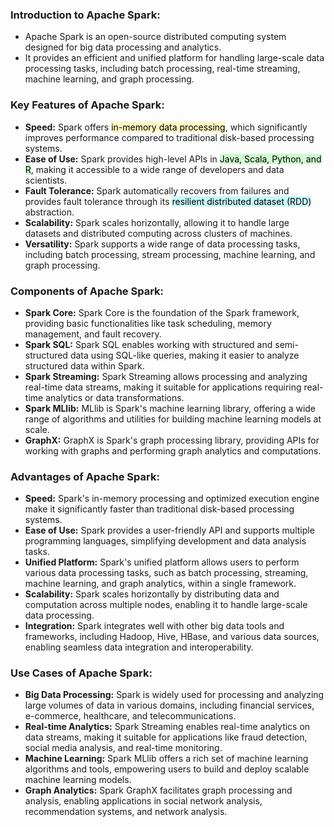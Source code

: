 ### Introduction to Apache Spark:
- Apache Spark is an open-source distributed computing system designed for big data processing and analytics.
- It provides an efficient and unified platform for handling large-scale data processing tasks, including batch processing, real-time streaming, machine learning, and graph processing.

### Key Features of Apache Spark:
- **Speed:** Spark offers <mark style="background: #FFF3A3A6;">in-memory data processing</mark>, which significantly improves performance compared to traditional disk-based processing systems.
- **Ease of Use:** Spark provides high-level APIs in <mark style="background: #BBFABBA6;">Java, Scala, Python, and R</mark>, making it accessible to a wide range of developers and data scientists.
- **Fault Tolerance:** Spark automatically recovers from failures and provides fault tolerance through its <mark style="background: #ABF7F7A6;">resilient distributed dataset (RDD)</mark> abstraction.
- **Scalability:** Spark scales horizontally, allowing it to handle large datasets and distributed computing across clusters of machines.
- **Versatility:** Spark supports a wide range of data processing tasks, including batch processing, stream processing, machine learning, and graph processing.

### Components of Apache Spark:
- **Spark Core:** Spark Core is the foundation of the Spark framework, providing basic functionalities like task scheduling, memory management, and fault recovery.
- **Spark SQL:** Spark SQL enables working with structured and semi-structured data using SQL-like queries, making it easier to analyze structured data within Spark.
- **Spark Streaming:** Spark Streaming allows processing and analyzing real-time data streams, making it suitable for applications requiring real-time analytics or data transformations.
- **Spark MLlib:** MLlib is Spark's machine learning library, offering a wide range of algorithms and utilities for building machine learning models at scale.
- **GraphX:** GraphX is Spark's graph processing library, providing APIs for working with graphs and performing graph analytics and computations.
### Advantages of Apache Spark:
- **Speed:** Spark's in-memory processing and optimized execution engine make it significantly faster than traditional disk-based processing systems.
- **Ease of Use:** Spark provides a user-friendly API and supports multiple programming languages, simplifying development and data analysis tasks.
- **Unified Platform:** Spark's unified platform allows users to perform various data processing tasks, such as batch processing, streaming, machine learning, and graph analytics, within a single framework.
- **Scalability:** Spark scales horizontally by distributing data and computation across multiple nodes, enabling it to handle large-scale data processing.
- **Integration:** Spark integrates well with other big data tools and frameworks, including Hadoop, Hive, HBase, and various data sources, enabling seamless data integration and interoperability.

### Use Cases of Apache Spark:
- **Big Data Processing:** Spark is widely used for processing and analyzing large volumes of data in various domains, including financial services, e-commerce, healthcare, and telecommunications.
- **Real-time Analytics:** Spark Streaming enables real-time analytics on data streams, making it suitable for applications like fraud detection, social media analysis, and real-time monitoring.
- **Machine Learning:** Spark MLlib offers a rich set of machine learning algorithms and tools, empowering users to build and deploy scalable machine learning models.
- **Graph Analytics:** Spark GraphX facilitates graph processing and analysis, enabling applications in social network analysis, recommendation systems, and network analysis.